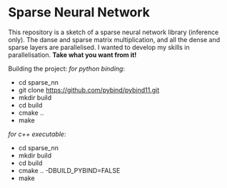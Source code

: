 # Sparse Neural Network
This repository is a sketch of a sparse neural network library (inference only). The danse and sparse matrix multiplication, and all the dense and sparse layers are parallelised. I wanted to develop my skills in parallelisation.
**Take what you want from it!**

Building the project:
*for python binding*: 
- cd sparse_nn
- git clone https://github.com/pybind/pybind11.git
- mkdir build
- cd build
- cmake ..
- make

*for c++ executable*: 
- cd sparse_nn
- mkdir build
- cd build
- cmake .. -DBUILD_PYBIND=FALSE
- make